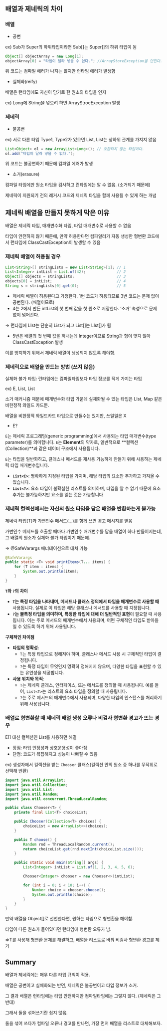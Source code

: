 ## 배열과 제네릭의 차이

### 배열

- 공변

 ex) Sub가 Super의 하위타입이라면 Sub[]는 Super[]의 하위 타입이 됨

```java
Object[] objectArray = new Long[1];
objectArray[0] = "타입이 달라 넣을 수 없다."; //ArrayStoreException을 던진다.
```

위 코드는 컴파일 에러가 나지는 않지만 런타임 에러가 발생함

- 실체화(reify)

배열은 런타임에도 자신이 담기로 한 원소의 타입을 인지

ex) Long에 String을 넣으려 하면 ArrayStroeException 발생

### 제네릭

- 불공변

ex) 서로 다른  타입 Type1, Type2가 있으면 List<Type1>, List<Type2>는 상하위 관계를 가지지 않음

```java
List<Object> ol = new ArrayList<Long>(); // 호환되지 않는 타입이다.
ol.add("타입이 달라 넣을 수 없다.");
```

위 코드는 불공변하기 때문에 컴파일 에러가 발생

- 소거(erasure)

컴파일 타임에만 원소 타입을 검사하고 런타임에는 알 수 없음. (소거되기 때문에)

제네릭이 지원되기 전의 레거시 코드와 제네릭 타입을 함께 사용될 수 있게 하는 개념

## 제네릭 배열을 만들지 못하게 막은 이유

배열은 제네릭 타입, 매개변수화 타입, 타입 매개변수로 사용할 수 없음

타입이 안전하지 않기 때문에, 만약 허용한다면 컴파일러가 자동 생성한 형변환 코드에서 런타임에 ClassCastException이 발생할 수 있음

### 제네릭 배열이 허용될 경우

```java
List<String>[] stringLists = new List<String>[1]; // 1
List<Integer> intList = List.of(42);              // 2
Object[] objects = stringLists;                   // 3
objects[0] = intList;                             // 4
String s = stringLists[0].get(0);                 // 5
```

- 제네릭 배열이 허용된다고 가정한다. 1번 코드가 허용되므로 3번 코드는 문제 없이 공변된다. (배열이므로)
- 4는 2에서 만든 intList의 첫 번째 값을 첫 원소로 저장한다. ‘소거’ 속성으로 문제 없이 넘어간다.

⇒ 런타임에 LIst<Integer>는 단순히 List가 되고 List<Integer>[]는 LIst[]가 됨

- 5번은 배열의 첫 번째 값을 꺼내는데 Integer이므로 String과 형이 맞지 않아 ClassCastException 발생

이를 방지하기 위해서 제네릭 배열이 생성되지 않도록 해야함.

### 제네릭으로 배열을 만드는 방법 (쓰지 않음)

실체화 불가 타입: 런타임에는 컴파일타임보다 타입 정보를 적게 가지는 타입

ex) E, List<E>, List<String>

소거 매커니즘 때문에 매개변수화 타입 가운데 실체화될 수 있는 타입은 LIst<?>, Map<?,?> 같은 비한정적 와일드 카드뿐.

배열을 비한정적 와일드카드 타입으로 만들수는 있지만, 쓰일일은 X

- E?

`E`는 제네릭 프로그래밍(generic programming)에서 사용되는 타입 매개변수(type parameter)를 의미합니다. `E`는 **Element**의 약자로, 일반적으로 **컬렉션(Collection)**과 같은 데이터 구조에서 사용됩니다.

`E`는 타입을 일반화하고, 클래스나 메서드를 재사용 가능하게 만들기 위해 사용하는 제네릭 타입 매개변수입니다.

- **`List<E>`**: 명확하게 지정된 타입을 가지며, 해당 타입의 요소만 추가하고 가져올 수 있습니다.
- **`List<?>`**: 요소 타입이 불확실한 리스트를 의미하며, 타입을 알 수 없기 때문에 요소 추가는 불가능하지만 요소를 읽는 것은 가능합니다

### 제네릭 컬렉션에서는 자신의 원소 타입을 담은 배열을 반환하는게 불가능

제네릭 타입(T)과 가변인수 메서드(…)를 함께 쓰면 경고 메시지를 받음

가변인수 메서드를 호출할 때마다 가변인수 매개변수를 담을 배열이 하나 만들어지는데, 그 배열의 원소가 실체화 불가 타입이기 때문에.

⇒ @SafeVarargs 애너테이션으로 대처 가능

```java
@SafeVarargs
public static <T> void printItems(T... items) {
    for (T item : items) {
        System.out.println(item);
    }
}

```

**`T`와 `?`의 차이**

- **`T`는 특정 타입을 나타내며, 메서드나 클래스 정의에서 타입을 매개변수로 사용할 때** 사용됩니다. 실제로 이 타입은 해당 클래스나 메서드를 사용할 때 지정됩니다.
- **`?`는 불특정 타입을 의미하며, 특정한 타입에 대해 더 일반적인 표현**이 필요할 때 사용됩니다. 이는 주로 메서드의 매개변수에서 사용되며, 어떤 구체적인 타입도 받아들일 수 있도록 하기 위해 사용됩니다.

 **구체적인 차이점**

- **타입의 명확성**:
    - `T`는 특정 타입으로 정해져야 하며, 클래스나 메서드 사용 시 구체적인 타입이 결정됩니다.
    - `?`는 특정 타입이 무엇인지 명확히 정해지지 않으며, 다양한 타입을 표현할 수 있는 유연성을 제공합니다.
- **사용 위치와 목적**:
    - `T`는 제네릭 클래스, 인터페이스, 또는 메서드를 정의할 때 사용됩니다. 예를 들어, `List<T>`는 리스트의 요소 타입을 정의할 때 사용됩니다.
    - `?`는 주로 메서드의 매개변수에서 사용되며, 다양한 타입의 인스턴스를 처리하기 위해 사용됩니다.

### 배열로 형변환할 때 제네릭 배열 생성 오류나 비검사 형변환 경고가 뜨는 경우

E[] 대신 컬렉션인 List<E>를 사용하면 해결

- 장점: 타입 안정성과 상호운용성이 좋아짐
- 단점: 코드가 복잡해지고 성능이 나빠질 수 있음

ex) 생성자에서 컬렉션을 받는 `Chooser` 클래스(컬렉션 안의 원소 중 하나를 무작위로 선택해 반환)

```java
import java.util.ArrayList;
import java.util.Collection;
import java.util.List;
import java.util.Random;
import java.util.concurrent.ThreadLocalRandom;

public class Chooser<T> {
    private final List<T> choiceList;

    public Chooser(Collection<T> choices) {
        choiceList = new ArrayList<>(choices);
    }

    public T choose() {
        Random rnd = ThreadLocalRandom.current();
        return choiceList.get(rnd.nextInt(choiceList.size()));
    }

    public static void main(String[] args) {
        List<Integer> intList = List.of(1, 2, 3, 4, 5, 6);

        Chooser<Integer> chooser = new Chooser<>(intList);

        for (int i = 0; i < 10; i++) {
            Number choice = chooser.choose();
            System.out.println(choice);
        }
    }
}
```

만약 배열을 Object[]로 선언한다면, 원하는 타입으로 형변환을 해야함.

타입이 다른 원소가 들어있다면 런타임에 형변환 오류가 남.

⇒T를 사용해 형변환 문제를 해결하고, 배열을 리스트로 바꿔 비검사 형변환 경고를 제거

## Summary

배열과 제네릭에는 매우 다른 타입 규칙이 적용.

배열은 공변이고 실체화되는 반면, 제네릭은 불공변이고 타입 정보가 소거.

그 결과 배열은 런타임에는 타입 안전하지만 컴파일타임에는 그렇지 않다. (제네릭은 그 반대)

그래서 둘을 섞어쓰기란 쉽지 않음.

둘을 섞어 쓰다가 컴파일 오류나 경고를 만나면, 가장 먼저 배열을 리스트로 대체해보자.
